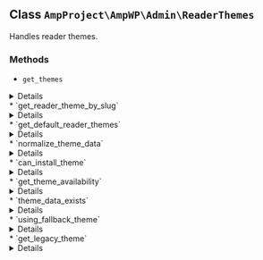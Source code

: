## Class `AmpProject\AmpWP\Admin\ReaderThemes`

Handles reader themes.

### Methods
* `get_themes`

<details>

```php
public get_themes()
```

Retrieves all AMP plugin options specified in the endpoint schema.


</details>
* `get_reader_theme_by_slug`

<details>

```php
public get_reader_theme_by_slug( $slug )
```

Gets a reader theme by slug.


</details>
* `get_default_reader_themes`

<details>

```php
public get_default_reader_themes()
```

Retrieves theme data.


</details>
* `normalize_theme_data`

<details>

```php
private normalize_theme_data( $theme )
```

Normalize the specified theme data.


</details>
* `can_install_theme`

<details>

```php
public can_install_theme( $theme )
```

Returns whether a theme can be installed on the system.


</details>
* `get_theme_availability`

<details>

```php
public get_theme_availability( $theme )
```

Returns reader theme availability status.


</details>
* `theme_data_exists`

<details>

```php
public theme_data_exists( $theme_slug )
```

Determine if the data for the specified Reader theme exists.


</details>
* `using_fallback_theme`

<details>

```php
public using_fallback_theme()
```

Determine if the AMP legacy Reader theme is being used as a fallback.


</details>
* `get_legacy_theme`

<details>

```php
private get_legacy_theme()
```

Provides details for the legacy theme included with the plugin.


</details>
